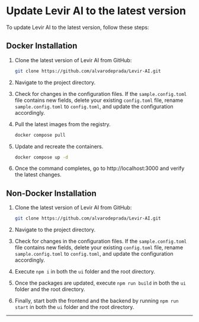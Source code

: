 # Update Levir AI to the latest version

To update Levir AI to the latest version, follow these steps:

## Docker Installation

1. Clone the latest version of Levir AI from GitHub:

   ```bash
   git clone https://github.com/alvarodeprada/Levir-AI.git
   ```

2. Navigate to the project directory.

3. Check for changes in the configuration files. If the `sample.config.toml` file contains new fields, delete your existing `config.toml` file, rename `sample.config.toml` to `config.toml`, and update the configuration accordingly.

4. Pull the latest images from the registry.

   ```bash
   docker compose pull
   ```

5. Update and recreate the containers.

   ```bash
   docker compose up -d
   ```

6. Once the command completes, go to http://localhost:3000 and verify the latest changes.

## Non-Docker Installation

1. Clone the latest version of Levir AI from GitHub:

   ```bash
   git clone https://github.com/alvarodeprada/Levir-AI.git
   ```

2. Navigate to the project directory.

3. Check for changes in the configuration files. If the `sample.config.toml` file contains new fields, delete your existing `config.toml` file, rename `sample.config.toml` to `config.toml`, and update the configuration accordingly.

4. Execute `npm i` in both the `ui` folder and the root directory.

5. Once the packages are updated, execute `npm run build` in both the `ui` folder and the root directory.

6. Finally, start both the frontend and the backend by running `npm run start` in both the `ui` folder and the root directory.

---
